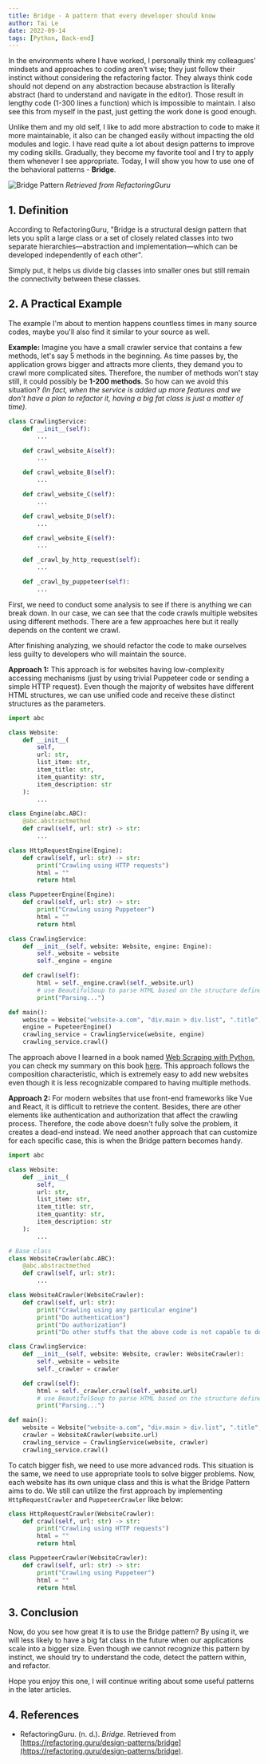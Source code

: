 ```yaml
---
title: Bridge - A pattern that every developer should know
author: Tai Le
date: 2022-09-14
tags: [Python, Back-end]
---
```


In the environments where I have worked, I personally think my colleagues' mindsets and approaches to coding aren't wise; they just follow their instinct without considering the refactoring factor. They always think code should not depend on any abstraction because abstraction is literally abstract (hard to understand and navigate in the editor). Those result in lengthy code (1-300 lines a function) which is impossible to maintain. I also see this from myself in the past, just getting the work done is good enough.

Unlike them and my old self, I like to add more abstraction to code to make it more maintainable, it also can be changed easily without impacting the old modules and logic. I have read quite a lot about design patterns to improve my coding skills. Gradually, they become my favorite tool and I try to apply them whenever I see appropriate. Today, I will show you how to use one of the behavioral patterns - **Bridge**.

![Bridge Pattern](/assets/img/2022-09-14/bridge.png)
_Retrieved from RefactoringGuru_


## 1. Definition

According to RefactoringGuru, "Bridge is a structural design pattern that lets you split a large class or a set of closely related classes into two separate hierarchies—abstraction and implementation—which can be developed independently of each other".

Simply put, it helps us divide big classes into smaller ones but still remain the connectivity between these classes.


## 2. A Practical Example

The example I'm about to mention happens countless times in many source codes, maybe you'll also find it similar to your source as well.

__Example:__ Imagine you have a small crawler service that contains a few methods, let's say 5 methods in the beginning. As time passes by, the application grows bigger and attracts more clients, they demand you to crawl more complicated sites. Therefore, the number of methods won't stay still, it could possibly be **1-200 methods**. So how can we avoid this situation? _(In fact, when the service is added up more features and we don't have a plan to refactor it, having a big fat class is just a matter of time)._

```python
class CrawlingService:
    def __init__(self):
        ...

    def crawl_website_A(self):
        ...

    def crawl_website_B(self):
        ...

    def crawl_website_C(self):
        ...

    def crawl_website_D(self):
        ...

    def crawl_website_E(self):
        ...

    def _crawl_by_http_request(self):
        ...

    def _crawl_by_puppeteer(self):
        ...
```

First, we need to conduct some analysis to see if there is anything we can break down. In our case, we can see that the code crawls multiple websites using different methods. There are a few approaches here but it really depends on the content we crawl.

After finishing analyzing, we should refactor the code to make ourselves less guilty to developers who will maintain the source.

__Approach 1:__ This approach is for websites having low-complexity accessing mechanisms (just by using trivial Puppeteer code or sending a simple HTTP request). Even though the majority of websites have different HTML structures, we can use unified code and receive these distinct structures as the parameters.

```python
import abc

class Website:
    def __init__(
        self,
        url: str,
        list_item: str,
        item_title: str,
        item_quantity: str,
        item_description: str
    ):
        ...

class Engine(abc.ABC):
    @abc.abstractmethod
    def crawl(self, url: str) -> str:
        ...

class HttpRequestEngine(Engine):
    def crawl(self, url: str) -> str:
        print("Crawling using HTTP requests")
        html = ""
        return html

class PuppeteerEngine(Engine):
    def crawl(self, url: str) -> str:
        print("Crawling using Puppeteer")
        html = ""
        return html

class CrawlingService:
    def __init__(self, website: Website, engine: Engine):
        self._website = website
        self._engine = engine

    def crawl(self):
        html = self._engine.crawl(self._website.url)
        # use BeautifulSoup to parse HTML based on the structure defined in self._website
        print("Parsing...")

def main():
    website = Website("website-a.com", "div.main > div.list", ".title", ".quantity", ".description")
    engine = PupeteerEngine()
    crawling_service = CrawlingService(website, engine)
    crawling_service.crawl()
```

The approach above I learned in a book named [Web Scraping with Python](https://www.amazon.com/Web-Scraping-Python-Collecting-Modern/dp/1491910291), you can check my summary on this book [here](/posts/web-scraping-with-python/). This approach follows the composition characteristic, which is extremely easy to add new websites even though it is less recognizable compared to having multiple methods.

__Approach 2:__ For modern websites that use front-end frameworks like Vue and React, it is difficult to retrieve the content. Besides, there are other elements like authentication and authorization that affect the crawling process. Therefore, the code above doesn't fully solve the problem, it creates a dead-end instead. We need another approach that can customize for each specific case, this is when the Bridge pattern becomes handy.

```python
import abc

class Website:
    def __init__(
        self,
        url: str,
        list_item: str,
        item_title: str,
        item_quantity: str,
        item_description: str
    ):
        ...

# Base class
class WebsiteCrawler(abc.ABC):
    @abc.abstractmethod
    def crawl(self, url: str):
        ...

class WebsiteACrawler(WebsiteCrawler):
    def crawl(self, url: str):
        print("Crawling using any particular engine")
        print("Do authentication")
        print("Do authorization")
        print("Do other stuffs that the above code is not capable to do")

class CrawlingService:
    def __init__(self, website: Website, crawler: WebsiteCrawler):
        self._website = website
        self._crawler = crawler

    def crawl(self):
        html = self._crawler.crawl(self._website.url)
        # use BeautifulSoup to parse HTML based on the structure defined in self._website
        print("Parsing...")

def main():
    website = Website("website-a.com", "div.main > div.list", ".title", ".quantity", ".description")
    crawler = WebsiteACrawler(website.url)
    crawling_service = CrawlingService(website, crawler)
    crawling_service.crawl()
```

To catch bigger fish, we need to use more advanced rods. This situation is the same, we need to use appropriate tools to solve bigger problems. Now, each website has its own unique class and this is what the Bridge Pattern aims to do. We still can utilize the first approach by implementing `HttpRequestCrawler` and `PuppeteerCrawler` like below:

```python
class HttpRequestCrawler(WebsiteCrawler):
    def crawl(self, url: str) -> str:
        print("Crawling using HTTP requests")
        html = ""
        return html

class PuppeteerCrawler(WebsiteCrawler):
    def crawl(self, url: str) -> str:
        print("Crawling using Puppeteer")
        html = ""
        return html
```

## 3. Conclusion

Now, do you see how great it is to use the Bridge pattern? By using it, we will less likely to have a big fat class in the future when our applications scale into a bigger size. Even though we cannot recognize this pattern by instinct, we should try to understand the code, detect the pattern within, and refactor.

Hope you enjoy this one, I will continue writing about some useful patterns in the later articles.


## 4. References

- RefactoringGuru. (n. d.). _Bridge_. Retrieved from [https://refactoring.guru/design-patterns/bridge](https://refactoring.guru/design-patterns/bridge).
